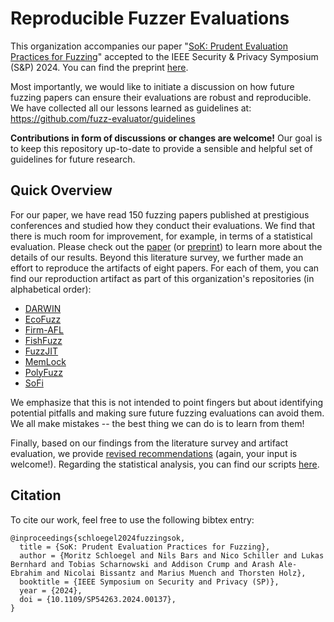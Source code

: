 # Reproducible Fuzzer Evaluations

This organization accompanies our paper "[SoK: Prudent Evaluation Practices for Fuzzing](https://doi.ieeecomputersociety.org/10.1109/SP54263.2024.00137)" accepted to the IEEE Security & Privacy Symposium (S&P) 2024. You can find the preprint [here](https://mschloegel.me/paper/schloegel2024sokfuzzevals.pdf).

Most importantly, we would like to initiate a discussion on how future fuzzing papers can ensure their evaluations are robust and reproducible. We have collected all our lessons learned as guidelines at: https://github.com/fuzz-evaluator/guidelines

**Contributions in form of discussions or changes are welcome!** Our goal is to keep this repository up-to-date to provide a sensible and helpful set of guidelines for future research.


## Quick Overview
For our paper, we have read 150 fuzzing papers published at prestigious conferences and studied how they conduct their evaluations. We find that there is much room for improvement, for example, in terms of a statistical evaluation. Please check out the [paper](https://doi.ieeecomputersociety.org/10.1109/SP54263.2024.00137) (or [preprint](https://mschloegel.me/paper/schloegel2024sokfuzzevals.pdf)) to learn more about the details of our results. Beyond this literature survey, we further made an effort to reproduce the artifacts of eight papers. For each of them, you can find our reproduction artifact as part of this organization's repositories (in alphabetical order):
- [DARWIN](https://github.com/fuzz-evaluator/DARWIN-eval)
- [EcoFuzz](https://github.com/fuzz-evaluator/EcoFuzz-eval)
- [Firm-AFL](https://github.com/fuzz-evaluator/firmafl-eval)
- [FishFuzz](https://github.com/fuzz-evaluator/FishFuzz-eval)
- [FuzzJIT](https://github.com/fuzz-evaluator/fuzzjit-eval)
- [MemLock](https://github.com/fuzz-evaluator/MemLock-Fuzz-eval)
- [PolyFuzz](https://github.com/fuzz-evaluator/PolyFuzz-eval)
- [SoFi](https://github.com/fuzz-evaluator/SoFi-eval)

We emphasize that this is not intended to point fingers but about identifying potential pitfalls and making sure future fuzzing evaluations can avoid them. We all make mistakes -- the best thing we can do is to learn from them!

Finally, based on our findings from the literature survey and artifact evaluation, we provide [revised recommendations](https://github.com/fuzz-evaluator/guidelines) (again, your input is welcome!). Regarding the statistical analysis, you can find our scripts [here](https://github.com/fuzz-evaluator/statistics).


## Citation

To cite our work, feel free to use the following bibtex entry:
```
@inproceedings{schloegel2024fuzzingsok,
  title = {SoK: Prudent Evaluation Practices for Fuzzing},
  author = {Moritz Schloegel and Nils Bars and Nico Schiller and Lukas Bernhard and Tobias Scharnowski and Addison Crump and Arash Ale-Ebrahim and Nicolai Bissantz and Marius Muench and Thorsten Holz},
  booktitle = {IEEE Symposium on Security and Privacy (SP)},
  year = {2024},
  doi = {10.1109/SP54263.2024.00137},
}  
```
